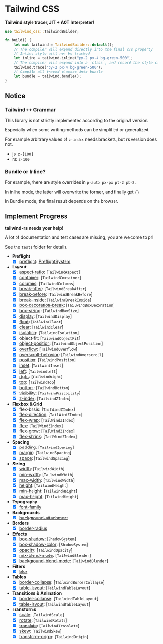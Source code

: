 # Tailwind CSS

**Tailwind style tracer, JIT + AOT Interpreter!**

```rust
use tailwind_css::TailwindBuilder;

fn build() {
    let mut tailwind = TailwindBuilder::default();
    // The compiler will expand directly into the final css property
    // Inline style will not be tracked
    let inline = tailwind.inline("py-2 px-4 bg-green-500");
    // The compiler will expand into a `class`, and record the style class used
    tailwind.trace("py-2 px-4 bg-green-500");
    // Compile all traced classes into bundle
    let bundle = tailwind.bundle();
}
```

## Notice

### Tailwind++ Grammar

This library is not strictly implemented according to the original version.

Especially when some writing methods can be simplified or generalized.

For example arbitrary values of `z-index` needs brackets, but rs version does not.

- js: `z-[100]`
- rs: `z-100`

### Bundle or Inline?

For example, there are style overrides in `p-auto px-px pt-2 pb-2`.

In inline mode, the latter will overwrite the former, and finally get `{}`

In Bundle mode, the final result depends on the browser.

## Implement Progress

**tailwind-rs needs your help!**

A lot of documentation and test cases are missing, you are welcome to pr!

See the `tests` folder for details.

- **Preflight**
    - [x] [preflight](https://tailwindcss.com/docs/preflight): [PreflightSystem](https://docs.rs/tailwind-css/latest/tailwind_css/struct.PreflightSystem.html)
- **Layout**
    - [x] [aspect-ratio](https://tailwindcss.com/docs/aspect-ratio): [`TailwindAspect`]
    - [x] [container](https://tailwindcss.com/docs/container): [`TailwindContainer`]
    - [x] [columns](https://tailwindcss.com/docs/columns): [`TailwindColumns`]
    - [x] [break-after](https://tailwindcss.com/docs/break-after): [`TailwindBreakAfter`]
    - [x] [break-before](https://tailwindcss.com/docs/break-before): [`TailwindBreakBefore`]
    - [x] [break-inside](https://tailwindcss.com/docs/break-inside): [`TailwindBreakInside`]
    - [x] [box-decoration-break](https://tailwindcss.com/docs/box-decoration-break): [`TailwindBoxDecoration`]
    - [x] [box-sizing](https://tailwindcss.com/docs/box-sizing): [`TailwindBoxSize`]
    - [x] [display](https://tailwindcss.com/docs/display): [`TailwindDisplay`]
    - [x] [float](https://tailwindcss.com/docs/float): [`TailwindFloat`]
    - [x] [clear](https://tailwindcss.com/docs/clear): [`TailwindClear`]
    - [x] [isolation](https://tailwindcss.com/docs/isolation): [`TailwindIsolation`]
    - [x] [object-fit](https://tailwindcss.com/docs/object-fit): [`TailwindObjectFit`]
    - [x] [object-position](https://tailwindcss.com/docs/object-position): [`TailwindObjectPosition`]
    - [x] [overflow](https://tailwindcss.com/docs/overflow): [`TailwindOverflow`]
    - [x] [overscroll-behavior](https://tailwindcss.com/docs/overscroll-behavior): [`TailwindOverscroll`]
    - [x] [position](https://tailwindcss.com/docs/position): [`TailwindPosition`]
    - [x] [inset](https://tailwindcss.com/docs/top-right-bottom-left): [`TailwindInset`]
    - [x] [left](https://tailwindcss.com/docs/top-right-bottom-left): [`TailwindLeft`]
    - [x] [right](https://tailwindcss.com/docs/top-right-bottom-left): [`TailwindRight`]
    - [x] [top](https://tailwindcss.com/docs/top-right-bottom-left): [`TailwindTop`]
    - [x] [bottom](https://tailwindcss.com/docs/top-right-bottom-left): [`TailwindBottom`]
    - [x] [visibility](https://tailwindcss.com/docs/visibility): [`TailwindVisibility`]
    - [x] [z-index](https://tailwindcss.com/docs/z-index): [`TailwindZIndex`]
- **Flexbox & Grid**
    - [x] [flex-basis](https://tailwindcss.com/docs/flex-basis): [`TailWindZIndex`]
    - [x] [flex-direction](https://tailwindcss.com/docs/flex-direction): [`TailWindZIndex`]
    - [x] [flex-wrap](https://tailwindcss.com/docs/flex-wrap): [`TailWindZIndex`]
    - [x] [flex](https://tailwindcss.com/docs/flex): [`TailWindZIndex`]
    - [x] [flex-grow](https://tailwindcss.com/docs/flex-grow): [`TailWindZIndex`]
    - [x] [flex-shrink](https://tailwindcss.com/docs/flex-shrink): [`TailWindZIndex`]
- **Spacing**
    - [x] [padding](https://tailwindcss.com/docs/padding): [`TailwindSpacing`]
    - [x] [margin](https://tailwindcss.com/docs/margin): [`TailwindSpacing`]
    - [x] [space](https://tailwindcss.com/docs/space): [`TailwindSpacing`]
- **Sizing**
    - [x] [width](https://tailwindcss.com/docs/width): [`TailwindWidth`]
    - [x] [min-width](https://tailwindcss.com/docs/min-width): [`TailwindWidth`]
    - [x] [max-width](https://tailwindcss.com/docs/max-width): [`TailwindWidth`]
    - [x] [height](https://tailwindcss.com/docs/height): [`TailwindHeight`]
    - [x] [min-height](https://tailwindcss.com/docs/min-height): [`TailwindHeight`]
    - [x] [max-height](https://tailwindcss.com/docs/max-height): [`TailwindHeight`]
- **Typography**
    - [x] [font-family](https://tailwindcss.com/docs/font-family)
- **Backgrounds**
    - [x] [background-attachment](https://tailwindcss.com/docs/background-attachment)
- **Borders**
    - [x] [border-radius](https://tailwindcss.com/docs/background-attachment)
- **Effects**
    - [x] [box-shadow](https://tailwindcss.com/docs/box-shadow): [`ShadowSystem`]
    - [x] [box-shadow-color](https://tailwindcss.com/docs/box-shadow-color): [`ShadowSystem`]
    - [x] [opacity](https://tailwindcss.com/docs/opacity): [`TailwindOpacity`]
    - [x] [mix-blend-mode](https://tailwindcss.com/docs/mix-blend-mode): [`TailwindBlender`]
    - [x] [background-blend-mode](https://tailwindcss.com/docs/background-blend-mode): [`TailwindBlender`]
- **Filters**
    - [x] [blur](https://tailwindcss.com/docs/blur)
- **Tables**
    - [x] [border-collapse](https://tailwindcss.com/docs/border-collapse): [`TailwindBorderCollapse`]
    - [x] [table-layout](https://tailwindcss.com/docs/table-layout): [`TailwindTableLayout`]
- **Transitions & Animation**
    - [x] [border-collapse](https://tailwindcss.com/docs/border-collapse): [`TailwindTableLayout`]
    - [x] [table-layout](https://tailwindcss.com/docs/table-layout): [`TailwindTableLayout`]
- **Transforms**
    - [x] [scale](https://tailwindcss.com/docs/scale): [`TailwindScale`]
    - [x] [rotate](https://tailwindcss.com/docs/rotate): [`TailwindRotate`]
    - [x] [translate](https://tailwindcss.com/docs/translate): [`TailwindTranslate`]
    - [x] [skew](https://tailwindcss.com/docs/skew): [`TailwindSkew`]
    - [x] [transform-origin](https://tailwindcss.com/docs/transform-origin): [`TailwindOrigin`]
